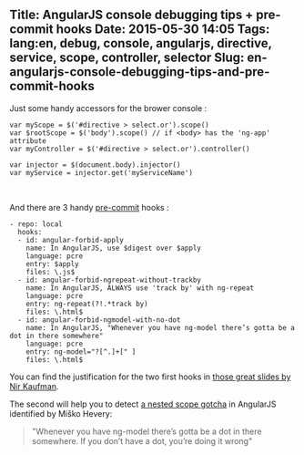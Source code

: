 Title: AngularJS console debugging tips + pre-commit hooks
Date: 2015-05-30 14:05
Tags: lang:en, debug, console, angularjs, directive, service, scope, controller, selector
Slug: en-angularjs-console-debugging-tips-and-pre-commit-hooks
---
Just some handy accessors for the brower console :

```
var myScope = $('#directive > select.or').scope()
var $rootScope = $('body').scope() // if <body> has the 'ng-app' attribute
var myController = $('#directive > select.or').controller()

var injector = $(document.body).injector()
var myService = injector.get('myServiceName')
```

<br>

And there are 3 handy [pre-commit](https://chezsoi.org/lucas/blog/2015/05/16/en-git-pre-commit-hooks/) hooks :
```
- repo: local
  hooks:
  - id: angular-forbid-apply
    name: In AngularJS, use $digest over $apply
    language: pcre
    entry: $apply
    files: \.js$
  - id: angular-forbid-ngrepeat-without-trackby
    name: In AngularJS, ALWAYS use 'track by' with ng-repeat
    language: pcre
    entry: ng-repeat(?!.*track by)
    files: \.html$
  - id: angular-forbid-ngmodel-with-no-dot
    name: In AngularJS, "Whenever you have ng-model there’s gotta be a dot in there somewhere"
    language: pcre
    entry: ng-model="?[^.]+[" ]
    files: \.html$
```

You can find the justification for the two first hooks in [those great slides by Nir Kaufman](http://fr.slideshare.net/nirkaufman/angularjs-performance-production-tips).

The second will help you to detect [a nested scope gotcha](http://jimhoskins.com/2012/12/14/nested-scopes-in-angularjs.html) in AngularJS identified by Miško Hevery:

> "Whenever you have ng-model there’s gotta be a dot in there somewhere. If you don’t have a dot, you’re doing it wrong"
